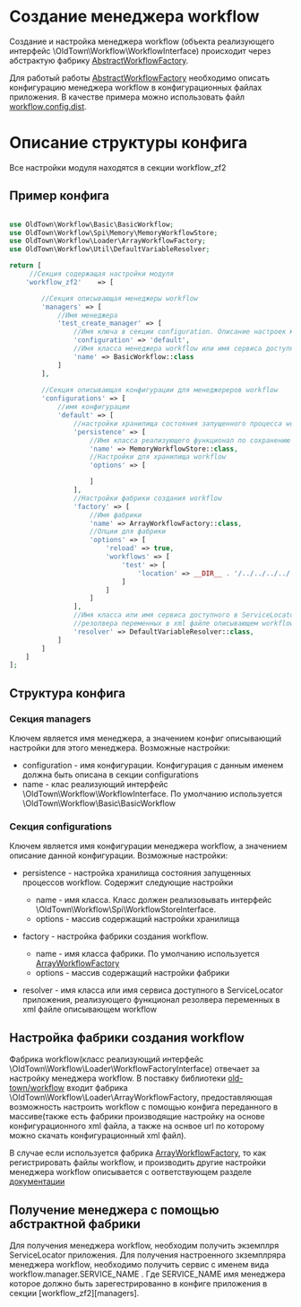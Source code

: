 # Создание менеджера workflow 
Создание и настройка менеджера workflow (объекта реализующего интерфейс \OldTown\Workflow\WorkflowInterface) 
происходит через абстрактую фабрику  [AbstractWorkflowFactory](src/Factory/AbstractWorkflowFactory.php).

Для работый работы [AbstractWorkflowFactory](src/Factory/AbstractWorkflowFactory.php) необходимо описать конфигурацию
менеджера workflow в конфигурационных файлах приложения. В качестве примера можно использовать файл [workflow.config.dist](config/workflow.config.dist).

# Описание структуры конфига 

Все настройки модуля находятся в секции workflow_zf2

## Пример конфига

```php

use OldTown\Workflow\Basic\BasicWorkflow;
use OldTown\Workflow\Spi\Memory\MemoryWorkflowStore;
use OldTown\Workflow\Loader\ArrayWorkflowFactory;
use OldTown\Workflow\Util\DefaultVariableResolver;

return [
     //Секция содержащая настройки модуля
    'workflow_zf2'    => [

        //Секция описывающая менеджеры workflow
        'managers' => [
            //Имя менеджера
            'test_create_manager' => [
                //Имя ключа в секции configuration. Описание настроек менеджера workflow
                'configuration' => 'default',
                //Имя класса менеджера workflow или имя сервиса доступного в ServiceLocator приложения
                'name' => BasicWorkflow::class
            ]
        ],
    
        //Секция описывающая конфигурации для менеджереров workflow
        'configurations' => [
            //имя конфигурации
            'default' => [
                //настройки хранилища состояния запущенного процесса workflow
                'persistence' => [
                    //Имя класса реализующего функционал по сохранению состояния workflow
                    'name' => MemoryWorkflowStore::class,
                    //Настройки для хранилища workflow
                    'options' => [

                    ]
                ],
                //Настройки фабрики создания workflow
                'factory' => [
                    //Имя фабрики
                    'name' => ArrayWorkflowFactory::class,
                    //Опции для фабрики
                    'options' => [
                        'reload' => true,
                        'workflows' => [
                            'test' => [
                                'location' => __DIR__ . '/../../../../../../../../config/workflow/example.xml'
                            ]
                        ]
                    ]
                ],
                //Имя класса или имя сервиса доступного в ServiceLocator приложения, реализующего функционал
                //резолвера переменных в xml файле описывающем workflow
                'resolver' => DefaultVariableResolver::class,
            ]
        ]
    ]
];

``` 

## Структура конфига


### Секция managers
Ключем является имя менеджера, а значением конфиг описывающий настройки для этого менеджера. Возможные настройки:

* configuration - имя конфигурации. Конфигурация с данным именем должна быть описана в секции configurations
* name - клас реализующий интерфейс \OldTown\Workflow\WorkflowInterface. По умолчанию используется \OldTown\Workflow\Basic\BasicWorkflow


### Секция configurations

Ключем является имя конфигурации менеджера workflow, а значением описание данной конфигурации. Возможные настройки:

* persistence - настройка хранилища состояния запущенных процессов workflow. Содержит следующие настройки
  * name - имя класса. Класс должен реализовывать интерфейс \OldTown\Workflow\Spi\WorkflowStoreInterface.
  * options - массив содержащий настройки хранилища

* factory - настройка фабрики создания workflow.
  * name - имя класса фабрики. По умолчанию используется  [ArrayWorkflowFactory](array-workflow-factory.md)
  * options - массив содержащий настройки фабрики

* resolver - имя класса или имя сервиса доступного в ServiceLocator приложения, реализующего функционал резолвера переменных в xml файле описывающем workflow

## Настройка фабрики создания workflow

Фабрика workflow(класс реализующий интерфейс \OldTown\Workflow\Loader\WorkflowFactoryInterface) отвечает за настройку менеджера workflow.
В поставку библиотеки [old-town/workflow](https://github.com/old-town/old-town-workflow) входит фабрика \OldTown\Workflow\Loader\ArrayWorkflowFactory,
предоставляющая возможность настроить workflow с помощью конфига переданного в массиве(также есть фабрики производящие
настройку на основе конфигурационного xml файла, а также на оснвое url по которому можно скачать конфигурационный xml файл).

В случае если используется фабрика [ArrayWorkflowFactory](array-workflow-factory.md), то как регистрировать файлы workflow,
и производить другие настройки менеджера workflow описывается с оответствующем разделе [документации](array-workflow-factory.md)

## Получение менеджера с помощью абстрактной фабрики

Для получения менеджера workflow, необходим получить экземплря ServiceLocator приложения. Для получения настроенного
зкземплряра менеджера workflow, необходимо получить сервис с именем вида workflow.manager.SERVICE_NAME . Где
SERVICE_NAME имя менеджера которое должно быть зарегестрированно в конфиге приложения в секции [workflow_zf2][managers].
